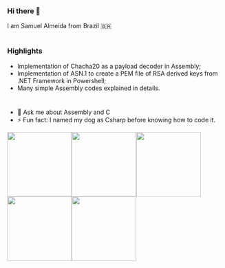 ### Hi there 👋
I am Samuel Almeida from Brazil 🇧🇷

 # #
### Highlights
* Implementation of Chacha20 as a payload decoder in Assembly;
* Implementation of ASN.1 to create a PEM file of RSA derived keys from .NET Framework in Powershell;
* Many simple Assembly codes explained in details.

 # 
- 💬 Ask me about Assembly and C
- ⚡ Fun fact: I named my dog as Csharp before knowing how to code it.



<!--
**bugsam/bugsam** is a ✨ _special_ ✨ repository because its `README.md` (this file) appears on your GitHub profile.

Here are some ideas to get you started:

- 🔭 I’m currently working on ...
- 🌱 I’m currently learning ...
- 👯 I’m looking to collaborate on ...
- 🤔 I’m looking for help with ...
- 💬 Ask me about ...
- 📫 How to reach me: ...
- 😄 Pronouns: ...
- ⚡ Fun fact: ...
-->

<img src="https://user-images.githubusercontent.com/44240720/139318497-15329c49-539e-4b70-aa55-99782079dc22.png" width=150px height=150px><img src="https://user-images.githubusercontent.com/44240720/185789194-02e0df5b-1562-4c7c-ab21-bfcf1a40b75d.png" width=150px height=150px><img src="https://user-images.githubusercontent.com/44240720/140743315-c3795449-cd24-4c40-8af5-2d6488adb86d.png" width=150px height=150px><img src="https://user-images.githubusercontent.com/44240720/145861026-cc5f346d-321e-41c1-b934-fe2e1445e4be.png" width=150px height=150px><img src="https://user-images.githubusercontent.com/44240720/145861698-69d9f271-c09a-45fe-80de-251b0abce1d5.png" width=150px height=150px>


